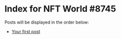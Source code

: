 # Index for NFT World #8745
Posts will be displayed in the order below:

- [Your first post](./001-first.md)

